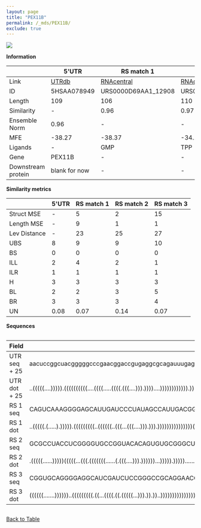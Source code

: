 ```yaml
---
layout: page
title: "PEX11B"
permalink: /_mds/PEX11B/
exclude: true
---
```




![](../../alns_9.28.22/aln_5HSAA078949_0.959.png?raw=true)


**Information**

| | 5'UTR       | RS match 1   | RS match 2  | RS match 3 |
| ---- | ----------- | ----------- | ----------- | ----------- |
| Link | <a href="http://utrdb.ba.itb.cnr.it/getutr/5HSAA078949/1" target="_blank" rel="noopener noreferrer">UTRdb</a>   | <a href="https://rnacentral.org/rna/URS0000D69AA1/12908" target="_blank" rel="noopener noreferrer">RNAcentral</a>     |<a href="https://rnacentral.org/rna/URS0000C69F1C/1715693" target="_blank" rel="noopener noreferrer">RNAcentral</a>  | <a href="https://rnacentral.org/rna/URS0000D68BA8/12908" target="_blank" rel="noopener noreferrer">RNAcentral</a>   |
| ID | 5HSAA078949     | URS0000D69AA1_12908     | URS0000C69F1C_1715693     | URS0000D68BA8_12908     |
| Length | 109     |  106    | 110   |  108    |
| Similarity | - | 0.96 | 0.97 | 0.96 |
| Ensemble Norm | 0.96 | - | - | - |
| MFE | -38.27 | -38.37 | -34.12 | -49.64 |
| Ligands | - | GMP | TPP | GMP |
| Gene | PEX11B | - | - | - |
| Downstream protein | blank for now    |    -    | -  | - |


**Similarity metrics**

| | 5'UTR       | RS match 1   | RS match 2  | RS match 3 |
| ---- | ----------- | ----------- | ----------- | ----------- |
| Struct MSE | - | 5 | 2 | 15 |
| Length MSE | - | 9 | 1 | 1 |
| Lev Distance | - | 23 | 25 | 27 |
| UBS| 8 | 9 | 9 | 10 |
| BS | 0 | 0 | 0 | 0 |
| ILL | 2 | 4 | 2 | 1 |
| ILR | 1 | 1 | 1 | 1 |
| H | 3 | 3 | 3 | 3 |
| BL | 2 | 2 | 3 | 5 |
| BR | 3 | 3 | 3 | 4 |
| UN | 0.08 | 0.07 | 0.14 | 0.07 |

**Sequences**


<div style="overflow-x:auto;">

<table>
<colgroup>
<col width="30%" />
<col width="70%" />
</colgroup>
<thead>
<tr class="header">
<th>Field</th>
<th>Description</th>
</tr>
</thead>
<tbody>
<tr>
<td markdown="span">UTR seq + 25 </td>
<td markdown="span"> aacuccggcuacgggggcccgaacggaccgugaggcgcagauuugagccgcuguugagaugauuccuuuccguucgcggaagagATGGACGCCTGGGTCCGCTTCAGTG </td>
</tr>
<tr>
<td markdown="span">UTR dot + 25  </td>
<td markdown="span"> ..(((((....))))).((((((((((....((((.....((((.(((....))).))))....)))))))))))).))..(((.(((((......))))).)))....
</td>
</tr>


<tr>
<td markdown="span">RS 1 seq </td>
<td markdown="span"> CAGUCAAAGGGGAGCAUUGAUCCCUAUAGCCAUUGACGGUCGCCAUCGCGGGGCCGCAGGUCCCGUCGGGCUAUGGGUGGAGCGAGUGGCGAGACCGACCCGGAAG
</td>
</tr>


<tr>
<td markdown="span">RS 1 dot </td>
<td markdown="span"> ..(((((.(.....).))))).(((((((((..((((((..(((...(((....))).))).)))))))))))))))(((..((.((......))))..)))....
</td>
</tr>


<tr>
<td markdown="span">RS 2 seq </td>
<td markdown="span"> GCGCCUACCUCGGGGUGCCGGUACACAGUGUGCGGGCUGAGAUGCGCGAAUGCGAACCCGUUGAACCUGAACCGGUUAAGACCGGCGGAGGGAAGGUCCGUGGAAUGCUC
</td>
</tr>


<tr>
<td markdown="span">RS 2 dot </td>
<td markdown="span"> .(((((......)))))(((((...(((.(((((((......(.(((....))).))))))...))))).))))).......(.(((((.......))))).).......
</td>
</tr>


<tr>
<td markdown="span">RS 3 seq </td>
<td markdown="span"> CGGUGCAGGGGAGGCAUCGAUCUCCGGGCCGCAGGAACCGCGGUCGCCGAACCGGAUGUCCUCCGGUUGGGCCCGGAGGGAGCCAGUGGCGAGACCGGCCCCACGUCA
</td>
</tr>


<tr>
<td markdown="span">RS 3 dot </td>
<td markdown="span"> ((((((.......))))))..(((((((((.((...((((.((.(((((...))).)).))..)))))))))))))))((.(((.((......)).))).))......
</td>
</tr>

</tbody>
</table>


</div>


[Back to Table](../../display)
